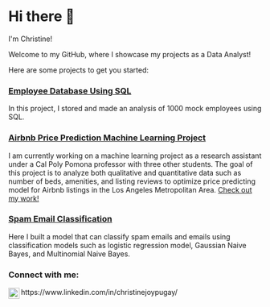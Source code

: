 # Hi there 👋

I'm Christine!  

Welcome to my GitHub, where I showcase my projects as a Data Analyst!

Here are some projects to get you started:

### [Employee Database Using SQL](https://github.com/christinepugay/employee_database/tree/main)
In this project, I stored and made an analysis of 1000 mock employees using SQL. 

### [Airbnb Price Prediction Machine Learning Project](https://github.com/christinepugay/Airbnb-Machine-Learning)
I am currently working on a machine learning project as a research assistant under a Cal Poly Pomona professor with three other students. The goal of this project is to analyze both qualitative and quantitative data such as number of beds, amenities, and listing reviews to optimize price predicting model for Airbnb listings in the Los Angeles Metropolitan Area. [Check out my work!](https://github.com/christinepugay/Airbnb-Machine-Learning)

### [Spam Email Classification](https://github.com/christinepugay/Spam_email_classification)
Here I built a model that can classify spam emails and emails using classification models such as logistic regression model, Gaussian Naive Bayes, and Multinomial Naive Bayes.

<h3> Connect with me:</h3>
<img align="left" alt="ChristineJoyPugay | LinkedIn" width="22px" src="https://cdn.jsdelivr.net/npm/simple-icons@v3/icons/linkedin.svg" /> https://www.linkedin.com/in/christinejoypugay/

<!--
**christinepugay/christinepugay** is a ✨ _special_ ✨ repository because its `README.md` (this file) appears on your GitHub profile.

Here are some ideas to get you started:

- 🔭 I’m currently working on ...
- 🌱 I’m currently learning ...
- 👯 I’m looking to collaborate on ...
- 🤔 I’m looking for help with ...
- 💬 Ask me about ...
- 📫 How to reach me: ...
- 😄 Pronouns: ...
- ⚡ Fun fact: ...
-->
